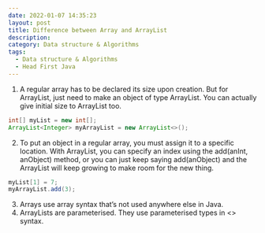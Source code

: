 ```yaml
---
date: 2022-01-07 14:35:23
layout: post
title: Difference between Array and ArrayList
description:
category: Data structure & Algorithms
tags:
  - Data structure & Algorithms
  - Head First Java
---
```

1) A regular array has to be declared its size upon creation. But for ArrayList, just need to 
make an object of type ArrayList. You can actually give initial size to ArrayList too.
```java
int[] myList = new int[];
ArrayList<Integer> myArrayList = new ArrayList<>();

```
2) To put an object in a regular array, you must assign it to a specific location. With ArrayList, you can specify an index using the add(anInt, anObject)
   method, or you can just keep saying add(anObject) and the ArrayList
   will keep growing to make room for the new thing.

```java
myList[1] = 7;
myArrayList.add(3);
```

3) Arrays use array syntax that’s not used anywhere else in Java.
4) ArrayLists are parameterised. They use parameterised types in <> syntax.











